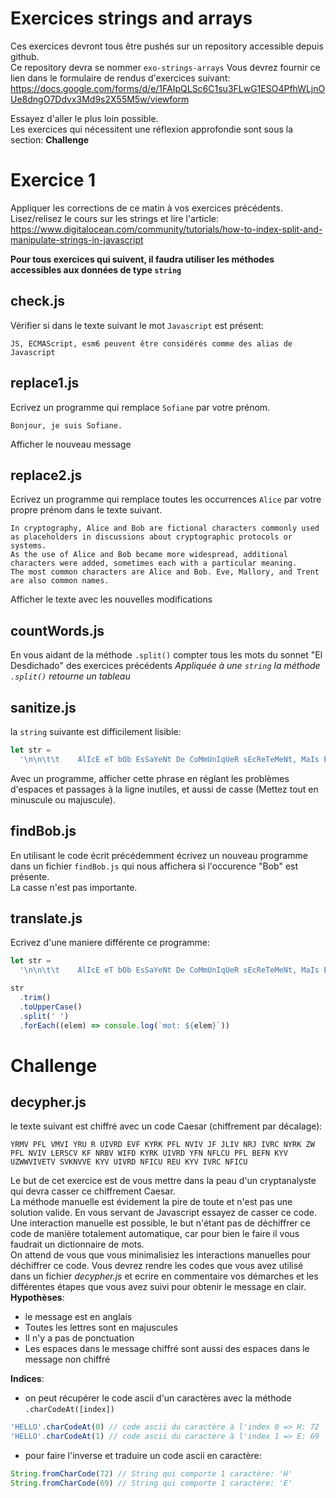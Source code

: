 # Exercices strings and arrays

Ces exercices devront tous être pushés sur un repository accessible depuis github.  
Ce repository devra se nommer `exo-strings-arrays`
Vous devrez fournir ce lien dans le formulaire de rendus d'exercices suivant: https://docs.google.com/forms/d/e/1FAIpQLSc6C1su3FLwG1ESO4PfhWLjnOUe8dngO7Ddvx3Md9s2X55M5w/viewform

Essayez d'aller le plus loin possible.  
Les exercices qui nécessitent une réflexion approfondie sont sous la section: **Challenge**

# Exercice 1

Appliquer les corrections de ce matin à vos exercices précédents.
Lisez/relisez le cours sur les strings et lire l'article:  
https://www.digitalocean.com/community/tutorials/how-to-index-split-and-manipulate-strings-in-javascript

**Pour tous exercices qui suivent, il faudra utiliser les méthodes accessibles aux données de type `string`**

## check.js

Vérifier si dans le texte suivant le mot `Javascript` est présent:

```text
JS, ECMAScript, esm6 peuvent être considérés comme des alias de Javascript
```

## replace1.js

Ecrivez un programme qui remplace `Sofiane` par votre prénom.

```text
Bonjour, je suis Sofiane.
```

Afficher le nouveau message

## replace2.js

Ecrivez un programme qui remplace toutes les occurrences `Alice` par votre propre prénom dans le texte suivant.

```text
In cryptography, Alice and Bob are fictional characters commonly used as placeholders in discussions about cryptographic protocols or systems.
As the use of Alice and Bob became more widespread, additional characters were added, sometimes each with a particular meaning.
The most common characters are Alice and Bob. Eve, Mallory, and Trent are also common names.
```

Afficher le texte avec les nouvelles modifications

## countWords.js

En vous aidant de la méthode `.split()` compter tous les mots du sonnet "El Desdichado" des exercices précédents
_Appliquée à une `string` la méthode `.split()` retourne un tableau_

## sanitize.js

la `string` suivante est difficilement lisible:

```js
let str =
  '\n\n\t\t    AlIcE eT bOb EsSaYeNt De CoMmUnIqUeR sEcReTeMeNt, MaIs EvE vEiLlE  \n\n '
```

Avec un programme, afficher cette phrase en réglant les problèmes d'espaces et passages à la ligne inutiles, et aussi de casse (Mettez tout en minuscule ou majuscule).

## findBob.js

En utilisant le code écrit précédemment écrivez un nouveau programme dans un fichier `findBob.js` qui nous affichera si l'occurence "Bob" est présente.  
La casse n'est pas importante.

## translate.js

Ecrivez d'une maniere différente ce programme:

```js
let str =
  '\n\n\t\t    AlIcE eT bOb EsSaYeNt De CoMmUnIqUeR sEcReTeMeNt, MaIs EvE vEiLlE  \n\n '

str
  .trim()
  .toUpperCase()
  .split(' ')
  .forEach((elem) => console.log(`mot: ${elem}`))
```

# Challenge

## decypher.js

le texte suivant est chiffré avec un code Caesar (chiffrement par décalage):

```text
YRMV PFL VMVI YRU R UIVRD EVF KYRK PFL NVIV JF JLIV NRJ IVRC NYRK ZW PFL NVIV LERSCV KF NRBV WIFD KYRK UIVRD YFN NFLCU PFL BEFN KYV UZWWVIVETV SVKNVVE KYV UIVRD NFICU REU KYV IVRC NFICU
```

Le but de cet exercice est de vous mettre dans la peau d'un cryptanalyste qui devra casser ce chiffrement Caesar.  
La méthode manuelle est évidement la pire de toute et n'est pas une solution valide.
En vous servant de Javascript essayez de casser ce code.  
Une interaction manuelle est possible, le but n'étant pas de déchiffrer ce code de manière totalement automatique, car pour bien le faire il vous faudrait un dictionnaire de mots.  
On attend de vous que vous minimalisiez les interactions manuelles pour déchiffrer ce code.
Vous devrez rendre les codes que vous avez utilisé dans un fichier _decypher.js_ et ecrire en commentaire vos démarches et les différentes étapes que vous avez suivi pour obtenir le message en clair.
**Hypothèses**:

- le message est en anglais
- Toutes les lettres sont en majuscules
- Il n'y a pas de ponctuation
- Les espaces dans le message chiffré sont aussi des espaces dans le message non chiffré

**Indices**:

- on peut récupérer le code ascii d'un caractères avec la méthode `.charCodeAt([index])`

```js
'HELLO'.charCodeAt(0) // code ascii du caractère à l'index 0 => H: 72
'HELLO'.charCodeAt(1) // code ascii du caractère à l'index 1 => E: 69
```

- pour faire l'inverse et traduire un code ascii en caractère:

```js
String.fromCharCode(72) // String qui comporte 1 caractère: 'H'
String.fromCharCode(69) // String qui comporte 1 caractère: 'E'
```
